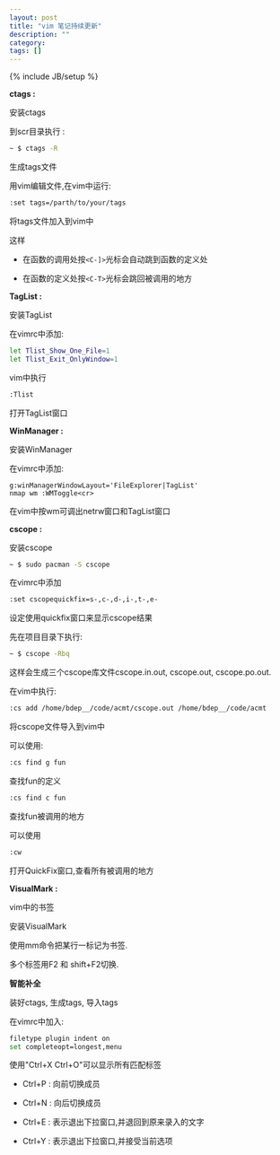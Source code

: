 ```yaml
---
layout: post
title: "vim 笔记持续更新"
description: ""
category: 
tags: []
---
```

{% include JB/setup %}

__ctags :__

安装ctags

到scr目录执行 :

```bash
~ $ ctags -R
```

生成tags文件

用vim编辑文件,在vim中运行:

```bash
:set tags=/parth/to/your/tags
```

将tags文件加入到vim中

这样

- 在函数的调用处按`<C-]>`光标会自动跳到函数的定义处

- 在函数的定义处按`<C-T>`光标会跳回被调用的地方

__TagList :__

安装TagList

在vimrc中添加:

```bash
let Tlist_Show_One_File=1
let Tlist_Exit_OnlyWindow=1
```

vim中执行

```bash
:Tlist
```
打开TagList窗口

__WinManager :__

安装WinManager

在vimrc中添加:

```baslet 
g:winManagerWindowLayout='FileExplorer|TagList'
nmap wm :WMToggle<cr>
```

在vim中按wm可调出netrw窗口和TagList窗口

__cscope :__

安装cscope

```bash
~ $ sudo pacman -S cscope
```

在vimrc中添加

```bash
:set cscopequickfix=s-,c-,d-,i-,t-,e-
```

设定使用quickfix窗口来显示cscope结果

先在项目目录下执行:

```bash
~ $ cscope -Rbq
```

这样会生成三个cscope库文件cscope.in.out, cscope.out, cscope.po.out.

在vim中执行:

```bash
:cs add /home/bdep__/code/acmt/cscope.out /home/bdep__/code/acmt
```

将cscope文件导入到vim中

可以使用:

```bash
:cs find g fun
```

查找fun的定义

```bash
:cs find c fun
```

查找fun被调用的地方

可以使用

```bash
:cw
```

打开QuickFix窗口,查看所有被调用的地方

__VisualMark :__

vim中的书签

安装VisualMark

使用mm命令把某行一标记为书签.

多个标签用F2 和 shift+F2切换.

__智能补全__

装好ctags, 生成tags, 导入tags

在vimrc中加入:

```bash
filetype plugin indent on
set completeopt=longest,menu
```

使用"Ctrl+X Ctrl+O"可以显示所有匹配标签

- Ctrl+P : 向前切换成员

- Ctrl+N : 向后切换成员

- Ctrl+E : 表示退出下拉窗口,并退回到原来录入的文字

- Ctrl+Y : 表示退出下拉窗口,并接受当前选项

